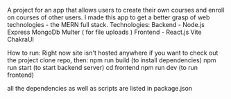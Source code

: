A project for an app that allows users to create their own courses and enroll on courses of other users. I made this app to get a better grasp of web technologies - the MERN full stack.
Technologies:
Backend - Node.js Express MongoDb Multer ( for file uploads )
Frontend - React.js Vite ChakraUI

How to run:
Right now site isn't hosted anywhere if you want to check out the project clone repo, then:
npm run build (to install dependencies)
npm run start (to start backend server)
cd frontend
npm run dev (to run frontend)

all the dependencies as well as scripts are listed in package.json
